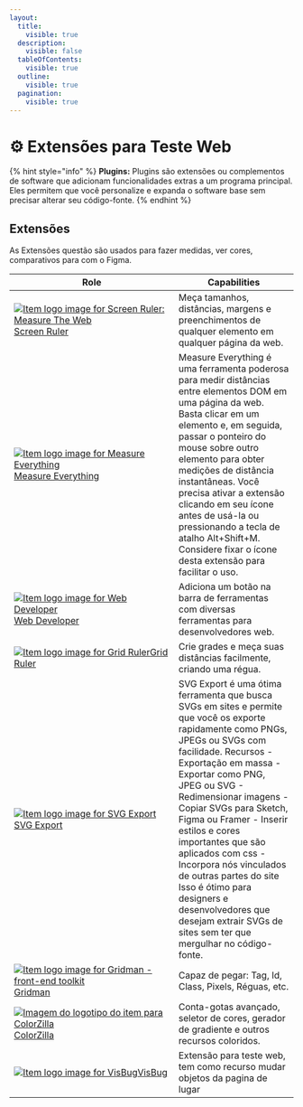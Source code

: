 ```yaml
---
layout:
  title:
    visible: true
  description:
    visible: false
  tableOfContents:
    visible: true
  outline:
    visible: true
  pagination:
    visible: true
---
```


# ⚙️ Extensões para Teste Web

{% hint style="info" %}
**Plugins:** Plugins são extensões ou complementos de software que adicionam funcionalidades extras a um programa principal. Eles permitem que você personalize e expanda o software base sem precisar alterar seu código-fonte.
{% endhint %}

## Extensões&#x20;

As Extensões questão são usados para fazer medidas, ver cores, comparativos para com o Figma.

<table><thead><tr><th width="276">Role</th><th>Capabilities</th></tr></thead><tbody><tr><td><a href="https://chromewebstore.google.com/detail/jfbbgijjljfbolelfkopkhbfjajjampm"><img src="https://lh3.googleusercontent.com/5fFvUlZ2qwhVtPLIkvwJEY3cVegT7-j-iMrJhKelOXQzuiIbr-UyFjL4oFKQ0Sg_wh9Eb7iuGZKDrsq1Holz85tY=s60" alt="Item logo image for Screen Ruler: Measure The Web"> Screen Ruler</a></td><td>Meça tamanhos, distâncias, margens e preenchimentos de qualquer elemento em qualquer página da web.</td></tr><tr><td><a href="https://chromewebstore.google.com/detail/accaohnljoiaebphephigghihhpeknff"><img src="https://lh3.googleusercontent.com/SCSYupPrHV0spB04m_fnXGorQh-NYvYBrBD0Udq69uf1y5GUHVybKIswVVzU3EI6kTjUmDLF4q-udo-uQ73_Pt1SY3I=s60" alt="Item logo image for Measure Everything">Measure Everything</a></td><td>Measure Everything é uma ferramenta poderosa para medir distâncias entre elementos DOM em uma página da web. Basta clicar em um elemento e, em seguida, passar o ponteiro do mouse sobre outro elemento para obter medições de distância instantâneas. Você precisa ativar a extensão clicando em seu ícone antes de usá-la ou pressionando a tecla de atalho Alt+Shift+M. Considere fixar o ícone desta extensão para facilitar o uso.</td></tr><tr><td><a href="https://chromewebstore.google.com/detail/bfbameneiokkgbdmiekhjnmfkcnldhhm"><img src="https://lh3.googleusercontent.com/H662aZCLuvojQ3u36n76zhnyo1b_y2ef7OanOaeRowoU1hR1EMbKlnPslBiAknJzRplXmjq-OXeIgtV95i-BDE-BXw=s60" alt="Item logo image for Web Developer"> Web Developer</a></td><td>Adiciona um botão na barra de ferramentas com diversas ferramentas para desenvolvedores web.</td></tr><tr><td><a href="https://chromewebstore.google.com/detail/joadogiaiabhmggdifljlpkclnpfncmj"><img src="https://lh3.googleusercontent.com/6T8NLxab9oVFpwM30mpWphpfkyPpCuN8NboQpcpRx9DVeFopasPZKOsvSI7MaWIsxBPpDXqCZBDkB_sgYX0q0wk8g98=s60" alt="Item logo image for Grid Ruler">Grid Ruler</a></td><td>Crie grades e meça suas distâncias facilmente, criando uma régua.</td></tr><tr><td><a href="https://chromewebstore.google.com/detail/naeaaedieihlkmdajjefioajbbdbdjgp"><img src="https://lh3.googleusercontent.com/fR16mYRlFmk-BNlXdj_FA2sUHf5bMEGi-k2BKxlJdxYFxBX5_jA4Fi3BOU6ddVXL5TGWa-0TSEkHqtshLaKQlSbugw=s60" alt="Item logo image for SVG Export"> SVG Export</a></td><td>SVG Export é uma ótima ferramenta que busca SVGs em sites e permite que você os exporte rapidamente como PNGs, JPEGs ou SVGs com facilidade. Recursos - Exportação em massa - Exportar como PNG, JPEG ou SVG - Redimensionar imagens - Copiar SVGs para Sketch, Figma ou Framer - Inserir estilos e cores importantes que são aplicados com css - Incorpora nós vinculados de outras partes do site Isso é ótimo para designers e desenvolvedores que desejam extrair SVGs de sites sem ter que mergulhar no código-fonte.</td></tr><tr><td><a href="https://chromewebstore.google.com/detail/cmplbmppmfboedgkkelpkfgaakabpicn"><img src="https://lh3.googleusercontent.com/apI8hqnSumow6vWMx5g6k8EEasKVG6d3-b16oqZypCfk0lMvKvuYyK0D90sweIjnvUXwlUr_KMOREo-5M8SJHhdT9g=s60" alt="Item logo image for Gridman - front-end toolkit"> Gridman</a></td><td>Capaz de pegar: Tag, Id, Class, Pixels, Réguas, etc.</td></tr><tr><td><a href="https://chromewebstore.google.com/detail/bhlhnicpbhignbdhedgjhgdocnmhomnp"><img src="https://lh3.googleusercontent.com/dqKrPk33LRO7ZFvKvSJv0q-rofymwBRJDiA3fuAZEXydo_tTS-959G0ZZKjLet9xVoVEWmD0FTYTZMEFx1mzbPzuOQ=s60" alt="Imagem do logotipo do item para ColorZilla"> ColorZilla</a></td><td>Conta-gotas avançado, seletor de cores, gerador de gradiente e outros recursos coloridos.</td></tr><tr><td><a href="https://chromewebstore.google.com/detail/cdockenadnadldjbbgcallicgledbeoc"><img src="https://lh3.googleusercontent.com/uuSgZ6PkjJksEGebBy_Tz3I5bkPQmEygwMTzoZS7T1262Q9iZHDyWuh1-3gAb2L8mlx6zDccBelZpIRnij6-UypGSTc=s60" alt="Item logo image for VisBug">VisBug</a></td><td>Extensão para teste web, tem como recurso mudar objetos da pagina de lugar</td></tr></tbody></table>
